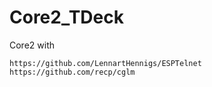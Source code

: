 # Core2_TDeck
Core2 with 

```
https://github.com/LennartHennigs/ESPTelnet
https://github.com/recp/cglm
```